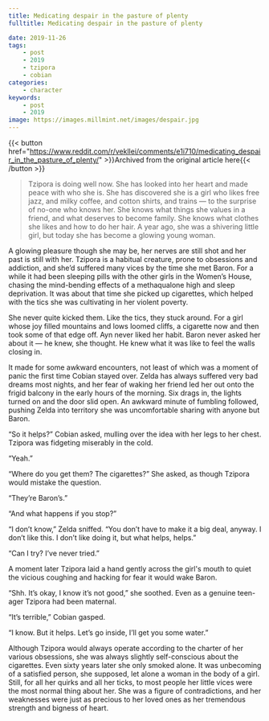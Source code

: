 ```yaml
---
title: Medicating despair in the pasture of plenty
fulltitle: Medicating despair in the pasture of plenty

date: 2019-11-26
tags:
    - post
    - 2019
    - tzipora
    - cobian
categories:
    - character
keywords:
    - post
    - 2019
image: https://images.millmint.net/images/despair.jpg
---
```

{{< button href="https://www.reddit.com/r/vekllei/comments/e1i710/medicating_despair_in_the_pasture_of_plenty/" >}}Archived from the original article here{{< /button >}}

>Tzipora is doing well now. She has looked into her heart and made peace with who she is. She has discovered she is a girl who likes free jazz, and milky coffee, and cotton shirts, and trains — to the surprise of no-one who knows her. She knows what things she values in a friend, and what deserves to become family. She knows what clothes she likes and how to do her hair. A year ago, she was a shivering little girl, but today she has become a glowing young woman.

A glowing pleasure though she may be, her nerves are still shot and her past is still with her. Tzipora is a habitual creature, prone to obsessions and addiction, and she’d suffered many vices by the time she met Baron. For a while it had been sleeping pills with the other girls in the Women’s House, chasing the mind-bending effects of a methaqualone high and sleep deprivation. It was about that time she picked up cigarettes, which helped with the tics she was cultivating in her violent poverty.

She never quite kicked them. Like the tics, they stuck around. For a girl whose joy filled mountains and lows loomed cliffs, a cigarette now and then took some of that edge off. Ayn never liked her habit. Baron never asked her about it — he knew, she thought. He knew what it was like to feel the walls closing in.

It made for some awkward encounters, not least of which was a moment of panic the first time Cobian stayed over. Zelda has always suffered very bad dreams most nights, and her fear of waking her friend led her out onto the frigid balcony in the early hours of the morning. Six drags in, the lights turned on and the door slid open. An awkward minute of fumbling followed, pushing Zelda into territory she was uncomfortable sharing with anyone but Baron.

“So it helps?” Cobian asked, mulling over the idea with her legs to her chest. Tzipora was fidgeting miserably in the cold.

“Yeah.”

“Where do you get them? The cigarettes?” She asked, as though Tzipora would mistake the question.

“They’re Baron’s.”

“And what happens if you stop?”

“I don’t know,” Zelda sniffed. “You don’t have to make it a big deal, anyway. I don’t like this. I don’t like doing it, but what helps, helps.”

“Can I try? I’ve never tried.”

A moment later Tzipora laid a hand gently across the girl's mouth to quiet the vicious coughing and hacking for fear it would wake Baron.

“Shh. It’s okay, I know it’s not good,” she soothed. Even as a genuine teen-ager Tzipora had been maternal.

“It’s terrible,” Cobian gasped.

“I know. But it helps. Let’s go inside, I’ll get you some water.”

Although Tzipora would always operate according to the charter of her various obsessions, she was always slightly self-conscious about the cigarettes. Even sixty years later she only smoked alone. It was unbecoming of a satisfied person, she supposed, let alone a woman in the body of a girl. Still, for all her quirks and all her ticks, to most people her little vices were the most normal thing about her. She was a figure of contradictions, and her weaknesses were just as precious to her loved ones as her tremendous strength and bigness of heart.
